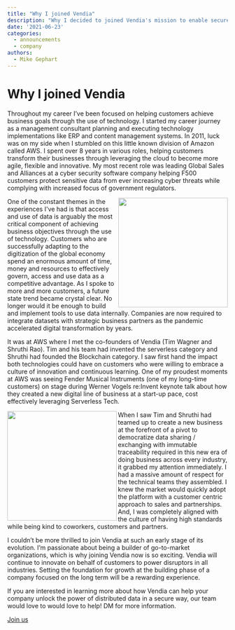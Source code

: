 ```yaml
---
title: "Why I joined Vendia"
description: "Why I decided to joined Vendia's mission to enable secure data sharing across multiple clouds."
date: '2021-06-23'
categories:
  - announcements
  - company
authors:
  - Mike Gephart
---
```


# Why I joined Vendia

Throughout my career I’ve been focused on helping customers achieve business goals through the use of technology. I started my career journey as a management consultant planning and executing technology implementations like ERP and content management systems.  In 2011, luck was on my side when I stumbled on this little known division of Amazon called AWS.  I spent over 8 years in various roles, helping customers transform their businesses through leveraging the cloud to become more agile, flexible and innovative.  My most recent role was leading Global Sales and Alliances at a cyber security software company helping F500 customers protect sensitive data from ever increasing cyber threats while complying with increased focus of government regulators.  

<p>
  <img align="right" width="250" src="https://user-images.githubusercontent.com/532272/123136878-46f1a300-d408-11eb-82f2-ad452498457b.jpg" />
</p>

One of the constant themes in the experiences I've had is that access and use of data is arguably the most critical component of achieving business objectives through the use of technology. Customers who are successfully adapting to the digitization of the global economy spend an enormous amount of time, money and resources to effectively govern, access and use data as a competitive advantage. As I spoke to more and more customers, a future state trend became crystal clear. No longer would it be enough to build and implement tools to use data internally. Companies are now required to integrate datasets with strategic business partners as the pandemic accelerated digital transformation by years.  

It was at AWS where I met the co-founders of Vendia (Tim Wagner and Shruthi Rao).  Tim and his team had invented the serverless category and Shruthi had founded the Blockchain category.  I saw first hand the impact both technologies could have on customers who were willing to embrace a culture of innovation and continuous learning.  One of my proudest moments at AWS was seeing Fender Musical Instruments (one of my long-time customers) on stage during Werner Vogels re:Invent keynote talk about how they created a new digital line of business at a start-up pace, cost effectively leveraging Serverless Tech.  

<p>
  <img align="left" width="250" src="https://user-images.githubusercontent.com/532272/123136889-4953fd00-d408-11eb-8a3e-f82f1d073298.jpg" />
</p>

When I saw Tim and Shruthi had teamed up to create a new business at the forefront of a pivot to democratize data sharing / exchanging with immutable traceability required in this new era of doing business across every industry, it grabbed my attention immediately.  I had a massive amount of respect for the technical teams they assembled.  I knew the market would quickly adopt the platform with a customer centric approach to sales and partnerships.  And, I was completely aligned with the culture of having high standards while being kind to coworkers, customers and partners.

I couldn’t be more thrilled to join Vendia at such an early stage of its evolution.  I’m passionate about being a builder of go-to-market organizations, which is why joining Vendia now is so exciting. Vendia will continue to innovate on behalf of customers to power disruptors in all industries.  Setting the foundation for growth at the building phase of a company focused on the long term will be a rewarding experience.

If you are interested in learning more about how Vendia can help your company unlock the power of distributed data in a secure way, our team would love to would love to help!  DM for more information.

[Join us](https://www.vendia.net/jobs)
